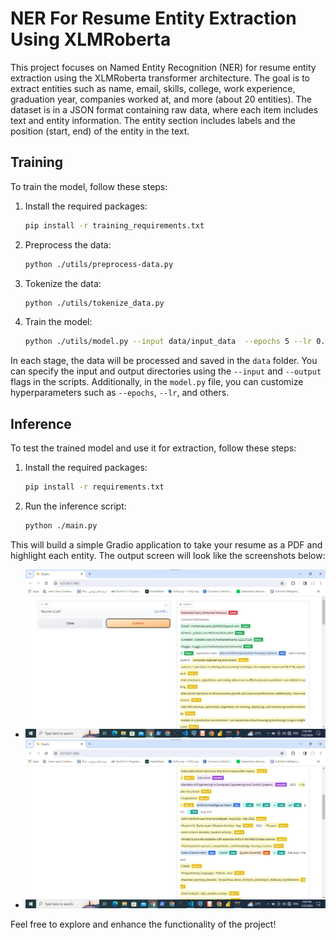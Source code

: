 # NER For Resume Entity Extraction Using XLMRoberta

This project focuses on Named Entity Recognition (NER) for resume entity extraction using the XLMRoberta transformer architecture. The goal is to extract entities such as name, email, skills, college, work experience, graduation year, companies worked at, and more (about 20 entities). The dataset is in a JSON format containing raw data, where each item includes text and entity information. The entity section includes labels and the position (start, end) of the entity in the text.

## Training

To train the model, follow these steps:

1. Install the required packages:

    ```bash
    pip install -r training_requirements.txt
    ```

2. Preprocess the data:

    ```bash
    python ./utils/preprocess-data.py
    ```

3. Tokenize the data:

    ```bash
    python ./utils/tokenize_data.py
    ```

4. Train the model:

    ```bash
    python ./utils/model.py --input data/input_data  --epochs 5 --lr 0.00005
    ```

In each stage, the data will be processed and saved in the `data` folder. You can specify the input and output directories using the `--input` and `--output` flags in the scripts. Additionally, in the `model.py` file, you can customize hyperparameters such as `--epochs`, `--lr`, and others.

## Inference

To test the trained model and use it for extraction, follow these steps:

1. Install the required packages:

    ```bash
    pip install -r requirements.txt
    ```

2. Run the inference script:

    ```bash
    python ./main.py
    ```

This will build a simple Gradio application to take your resume as a PDF and highlight each entity. The output screen will look like the screenshots below:

- ![Screenshot 1](https://github.com/MohamedSamy853/NER-For-Resume-Entity-Extraction-Using-XLMRoberta/blob/main/out.jpg)
- ![Screenshot 2](https://github.com/MohamedSamy853/NER-For-Resume-Entity-Extraction-Using-XLMRoberta/blob/main/out2.jpg)

Feel free to explore and enhance the functionality of the project!
